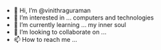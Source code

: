 - 👋 Hi, I’m @vinithraguraman
- 👀 I’m interested in ... computers and technologies
- 🌱 I’m currently learning ... my inner soul
- 💞️ I’m looking to collaborate on ... 
- 📫 How to reach me ...

<!---
vinithraguraman/vinithraguraman is a ✨ special ✨ repository because its `README.md` (this file) appears on your GitHub profile.
You can click the Preview link to take a look at your changes.
--->
